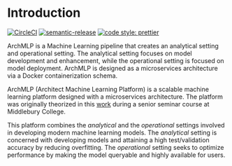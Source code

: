 # Introduction

[![CircleCI](https://circleci.com/gh/AumitLeon/archMLP.svg?style=svg)](https://circleci.com/gh/AumitLeon/archMLP) [![semantic-release](https://img.shields.io/badge/%20%20%F0%9F%93%A6%F0%9F%9A%80-semantic--release-e10079.svg)](https://github.com/semantic-release/semantic-release) [![code style: prettier](https://img.shields.io/badge/code_style-prettier-ff69b4.svg?style=flat-square)](https://github.com/prettier/prettier)

ArchMLP is a Machine Learning pipeline that creates an analytical setting and operational setting. The analytical setting focuses on model development and enhancement, while the operational setting is focused on model deployment. ArchMLP is designed as a microservices architecture via a Docker containerization schema.

ArchMLP \(Architect Machine Learning Platform\) is a scalable machine learning platform designed with a microservices architecture. The platform was originally theorized in this [work](https://aumitleon.com/assets/projects/archMLP_report.pdf) during a senior seminar course at Middlebury College. 

This platform combines the _analytical_ and the _operational_ settings involved in developing modern machine learning models. The _analytical_ setting is concerned with developing models and attaining a high test/validation accuracy by reducing overfitting. The _operational_ setting seeks to optimize performance by making the model queryable and highly available for users.



